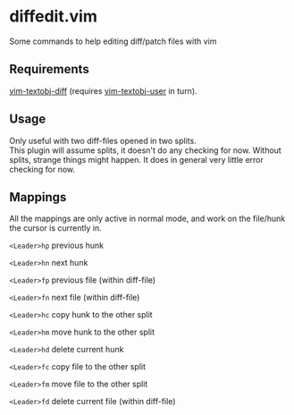 # diffedit.vim
Some commands to help editing diff/patch files with vim

## Requirements

[vim-textobj-diff](https://github.com/kana/vim-textobj-diff) (requires [vim-textobj-user](https://github.com/kana/vim-textobj-user) in turn).

## Usage

Only useful with two diff-files opened in two splits.  
This plugin will assume splits, it doesn't do any checking for now. Without splits, strange things might happen.
It does in general very little error checking for now.

## Mappings

All the mappings are only active in normal mode, and work on the file/hunk the cursor is currently in.

`<Leader>hp` previous hunk

`<Leader>hn` next hunk

`<Leader>fp` previous file (within diff-file)

`<Leader>fn` next file (within diff-file)

`<Leader>hc` copy hunk to the other split

`<Leader>hm` move hunk to the other split

`<Leader>hd` delete current hunk

`<Leader>fc` copy file to the other split

`<Leader>fm` move file to the other split

`<Leader>fd` delete current file (within diff-file)
